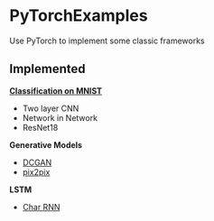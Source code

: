 # PyTorchExamples
Use PyTorch to implement some classic frameworks

## Implemented

**[Classification on MNIST](https://github.com/sunshineatnoon/PyTorchExercise/tree/master/classification)**
- Two layer CNN
- Network in Network
- ResNet18

**Generative Models**
- [DCGAN](https://github.com/sunshineatnoon/PyTorchExercise/tree/master/dcgan)
- [pix2pix](https://github.com/sunshineatnoon/PyTorchExercise/tree/master/pix2pix)

**LSTM**
- [Char RNN](https://github.com/sunshineatnoon/PyTorchExamples/tree/master/char-rnn)

